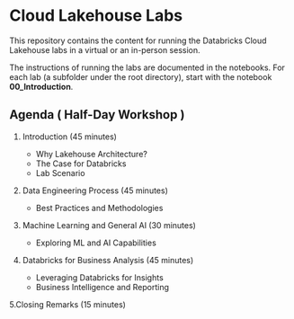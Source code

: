 # Cloud Lakehouse Labs
This repository contains the content for running the Databricks Cloud Lakehouse labs in a virtual or an in-person session.

The instructions of running the labs are documented in the notebooks.
For each lab (a subfolder under the root directory), start with the notebook **00_Introduction**.

## Agenda ( Half-Day Workshop )

1. Introduction​ (45 minutes) 
    - Why Lakehouse Architecture?​
    - The Case for Databricks
    - Lab Scenario

2. Data Engineering Process​ (45 minutes)
    - Best Practices and Methodologies​

3. Machine Learning and General AI​ (30 minutes)
    - Exploring ML and AI Capabilities​

4. Databricks for Business Analysis (45 minutes)​
    - Leveraging Databricks for Insights​
    - Business Intelligence and Reporting​

5.Closing Remarks (15 minutes)
